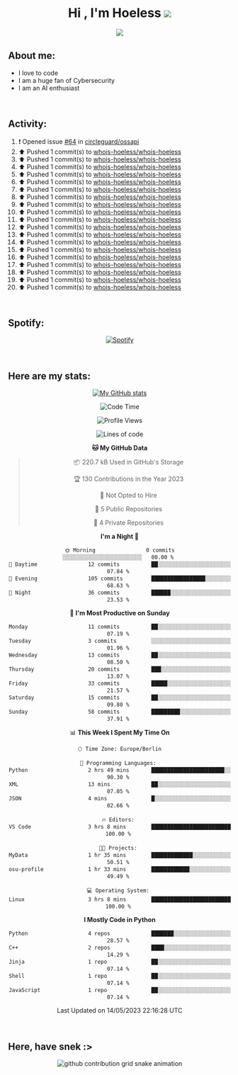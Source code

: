 <h1 align="center">Hi , I'm Hoeless <img src="https://media.giphy.com/media/hvRJCLFzcasrR4ia7z/giphy.gif" width="35"></h1>
<p align="center">
  <a href="https://github.com/whois-hoeless"><img src="https://readme-typing-svg.demolab.com?font=Roboto+Mono&weight=300&size=28&duration=4000&pause=100&color=C109F7&center=true&vCenter=true&width=580&height=127&lines=I'm+a+programmer;I'm+an+AI+enthusiast;I'm+a+big+fan+of+Neural+Networks;I'm+interested+in+Computer+Science;I+love+Cybersecurity;By+the+way+I+use+Arch+%F0%9F%92%80"></a>
</p>

## About me:

- I love to code
- I am a huge fan of Cybersecurity
- I am an AI enthusiast 

<br>

## Activity:

<!--RECENT_ACTIVITY:start-->
1. ❗️ Opened issue [#64](https://github.com/circleguard/ossapi/issues/64) in [circleguard/ossapi](https://github.com/circleguard/ossapi)<br>
2. ⬆️ Pushed 1 commit(s) to [whois-hoeless/whois-hoeless](https://github.com/whois-hoeless/whois-hoeless)<br>
3. ⬆️ Pushed 1 commit(s) to [whois-hoeless/whois-hoeless](https://github.com/whois-hoeless/whois-hoeless)<br>
4. ⬆️ Pushed 1 commit(s) to [whois-hoeless/whois-hoeless](https://github.com/whois-hoeless/whois-hoeless)<br>
5. ⬆️ Pushed 1 commit(s) to [whois-hoeless/whois-hoeless](https://github.com/whois-hoeless/whois-hoeless)<br>
6. ⬆️ Pushed 1 commit(s) to [whois-hoeless/whois-hoeless](https://github.com/whois-hoeless/whois-hoeless)<br>
7. ⬆️ Pushed 1 commit(s) to [whois-hoeless/whois-hoeless](https://github.com/whois-hoeless/whois-hoeless)<br>
8. ⬆️ Pushed 1 commit(s) to [whois-hoeless/whois-hoeless](https://github.com/whois-hoeless/whois-hoeless)<br>
9. ⬆️ Pushed 1 commit(s) to [whois-hoeless/whois-hoeless](https://github.com/whois-hoeless/whois-hoeless)<br>
10. ⬆️ Pushed 1 commit(s) to [whois-hoeless/whois-hoeless](https://github.com/whois-hoeless/whois-hoeless)<br>
11. ⬆️ Pushed 1 commit(s) to [whois-hoeless/whois-hoeless](https://github.com/whois-hoeless/whois-hoeless)<br>
12. ⬆️ Pushed 1 commit(s) to [whois-hoeless/whois-hoeless](https://github.com/whois-hoeless/whois-hoeless)<br>
13. ⬆️ Pushed 1 commit(s) to [whois-hoeless/whois-hoeless](https://github.com/whois-hoeless/whois-hoeless)<br>
14. ⬆️ Pushed 1 commit(s) to [whois-hoeless/whois-hoeless](https://github.com/whois-hoeless/whois-hoeless)<br>
15. ⬆️ Pushed 1 commit(s) to [whois-hoeless/whois-hoeless](https://github.com/whois-hoeless/whois-hoeless)<br>
16. ⬆️ Pushed 1 commit(s) to [whois-hoeless/whois-hoeless](https://github.com/whois-hoeless/whois-hoeless)<br>
17. ⬆️ Pushed 1 commit(s) to [whois-hoeless/whois-hoeless](https://github.com/whois-hoeless/whois-hoeless)<br>
18. ⬆️ Pushed 1 commit(s) to [whois-hoeless/whois-hoeless](https://github.com/whois-hoeless/whois-hoeless)<br>
19. ⬆️ Pushed 1 commit(s) to [whois-hoeless/whois-hoeless](https://github.com/whois-hoeless/whois-hoeless)<br>
20. ⬆️ Pushed 1 commit(s) to [whois-hoeless/whois-hoeless](https://github.com/whois-hoeless/whois-hoeless)<br>
<!--RECENT_ACTIVITY:end-->

<br>

## Spotify:

<div align="center">

[![Spotify](https://whois-hoeless.vercel.app/api/spotify?background_color=0d1117&border_color=090d13)](https://open.spotify.com/user/heanchenhorst)
</div>

<br>

## Here are my stats:

<div align="center">
  
[![My GitHub stats](https://github-readme-stats.vercel.app/api?username=whois-hoeless&count_private=true&show_icons=true&theme=radical)](https://github.com/whois-hoeless)
<!--START_SECTION:waka-->
![Code Time](http://img.shields.io/badge/Code%20Time-3%20hrs%2026%20mins-blue)

![Profile Views](http://img.shields.io/badge/Profile%20Views-2-blue)

![Lines of code](https://img.shields.io/badge/From%20Hello%20World%20I%27ve%20Written-23.2%20thousand%20lines%20of%20code-blue)

**🐱 My GitHub Data** 

> 📦 220.7 kB Used in GitHub's Storage 
 > 
> 🏆 130 Contributions in the Year 2023
 > 
> 🚫 Not Opted to Hire
 > 
> 📜 5 Public Repositories 
 > 
> 🔑 4 Private Repositories 
 > 
**I'm a Night 🦉** 

```text
🌞 Morning                0 commits           ░░░░░░░░░░░░░░░░░░░░░░░░░   00.00 % 
🌆 Daytime                12 commits          ██░░░░░░░░░░░░░░░░░░░░░░░   07.84 % 
🌃 Evening                105 commits         █████████████████░░░░░░░░   68.63 % 
🌙 Night                  36 commits          ██████░░░░░░░░░░░░░░░░░░░   23.53 % 
```
📅 **I'm Most Productive on Sunday** 

```text
Monday                   11 commits          ██░░░░░░░░░░░░░░░░░░░░░░░   07.19 % 
Tuesday                  3 commits           ░░░░░░░░░░░░░░░░░░░░░░░░░   01.96 % 
Wednesday                13 commits          ██░░░░░░░░░░░░░░░░░░░░░░░   08.50 % 
Thursday                 20 commits          ███░░░░░░░░░░░░░░░░░░░░░░   13.07 % 
Friday                   33 commits          █████░░░░░░░░░░░░░░░░░░░░   21.57 % 
Saturday                 15 commits          ██░░░░░░░░░░░░░░░░░░░░░░░   09.80 % 
Sunday                   58 commits          █████████░░░░░░░░░░░░░░░░   37.91 % 
```


📊 **This Week I Spent My Time On** 

```text
🕑︎ Time Zone: Europe/Berlin

💬 Programming Languages: 
Python                   2 hrs 49 mins       ███████████████████████░░   90.30 % 
XML                      13 mins             ██░░░░░░░░░░░░░░░░░░░░░░░   07.05 % 
JSON                     4 mins              █░░░░░░░░░░░░░░░░░░░░░░░░   02.66 % 

🔥 Editors: 
VS Code                  3 hrs 8 mins        █████████████████████████   100.00 % 

🐱‍💻 Projects: 
MyData                   1 hr 35 mins        █████████████░░░░░░░░░░░░   50.51 % 
osu-profile              1 hr 33 mins        ████████████░░░░░░░░░░░░░   49.49 % 

💻 Operating System: 
Linux                    3 hrs 8 mins        █████████████████████████   100.00 % 
```

**I Mostly Code in Python** 

```text
Python                   4 repos             ███████░░░░░░░░░░░░░░░░░░   28.57 % 
C++                      2 repos             ████░░░░░░░░░░░░░░░░░░░░░   14.29 % 
Jinja                    1 repo              ██░░░░░░░░░░░░░░░░░░░░░░░   07.14 % 
Shell                    1 repo              ██░░░░░░░░░░░░░░░░░░░░░░░   07.14 % 
JavaScript               1 repo              ██░░░░░░░░░░░░░░░░░░░░░░░   07.14 % 
```




 Last Updated on 14/05/2023 22:16:28 UTC
<!--END_SECTION:waka-->
</div>
<br>

## Here, have snek :>
<div align="center">
<picture>
  <source media="(prefers-color-scheme: dark)" srcset="https://raw.githubusercontent.com/whois-hoeless/whois-hoeless/output/github-contribution-grid-snake-dark.svg">
  <source media="(prefers-color-scheme: light)" srcset="https://raw.githubusercontent.com/whois-hoeless/whois-hoeless/output/github-contribution-grid-snake.svg">
  <img alt="github contribution grid snake animation" src="https://raw.githubusercontent.com/whois-hoeless/whois-hoeless/output/github-contribution-grid-snake.svg">
</div>
